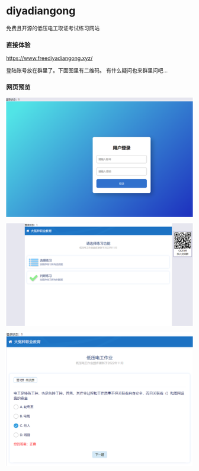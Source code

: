 # diyadiangong
免费且开源的低压电工取证考试练习网站
### 直接体验

https://www.freediyadiangong.xyz/

登陆账号放在群里了。下面图里有二维码。
有什么疑问也来群里问吧...

### 网页预览

![image-20221118095142950](https://github.com/PTA00/diyadiangong/blob/main/image/0.png)

![image-20221118095025146](https://github.com/PTA00/diyadiangong/blob/main/image/1.png)

![image-20221118095118226](https://github.com/PTA00/diyadiangong/blob/main/image/2.png)
